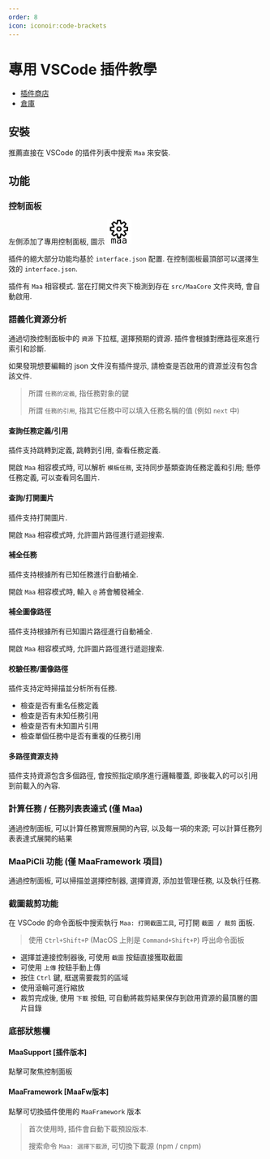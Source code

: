 ```yaml
---
order: 8
icon: iconoir:code-brackets
---
```


# 專用 VSCode 插件教學

* [插件商店](https://marketplace.visualstudio.com/items?itemName=nekosu.maa-support)
* [倉庫](https://github.com/neko-para/maa-support-extension)

## 安裝

推薦直接在 VSCode 的插件列表中搜索 `Maa` 來安裝.

## 功能

### 控制面板

左側添加了專用控制面板, 圖示 ![MaaSupport ControlPanel](/images/maa-support-panel.svg)

插件的絕大部分功能均基於 `interface.json` 配置. 在控制面板最頂部可以選擇生效的 `interface.json`.

插件有 `Maa` 相容模式. 當在打開文件夾下檢測到存在 `src/MaaCore` 文件夾時, 會自動啟用.

### 語義化資源分析

通過切換控制面板中的 `資源` 下拉框, 選擇預期的資源. 插件會根據對應路徑來進行索引和診斷.

如果發現想要編輯的 json 文件沒有插件提示, 請檢查是否啟用的資源並沒有包含該文件.

> 所謂 `任務的定義`, 指任務對象的鍵
>
> 所謂 `任務的引用`, 指其它任務中可以填入任務名稱的值 (例如 `next` 中)

#### 查詢任務定義/引用

插件支持跳轉到定義, 跳轉到引用, 查看任務定義.

開啟 `Maa` 相容模式時, 可以解析 `模板任務`, 支持同步基類查詢任務定義和引用; 懸停任務定義, 可以查看同名圖片.

#### 查詢/打開圖片

插件支持打開圖片.

開啟 `Maa` 相容模式時, 允許圖片路徑進行遞迴搜索.

#### 補全任務

插件支持根據所有已知任務進行自動補全.

開啟 `Maa` 相容模式時, 輸入 `@` 將會觸發補全.

#### 補全圖像路徑

插件支持根據所有已知圖片路徑進行自動補全.

開啟 `Maa` 相容模式時, 允許圖片路徑進行遞迴搜索.

#### 校驗任務/圖像路徑

插件支持定時掃描並分析所有任務.

* 檢查是否有重名任務定義
* 檢查是否有未知任務引用
* 檢查是否有未知圖片引用
* 檢查單個任務中是否有重複的任務引用

#### 多路徑資源支持

插件支持資源包含多個路徑, 會按照指定順序進行邏輯覆蓋, 即後載入的可以引用到前載入的內容.

### 計算任務 / 任務列表表達式 (僅 Maa)

通過控制面板, 可以計算任務實際展開的內容, 以及每一項的來源; 可以計算任務列表表達式展開的結果

### MaaPiCli 功能 (僅 MaaFramework 項目)

通過控制面板, 可以掃描並選擇控制器, 選擇資源, 添加並管理任務, 以及執行任務.

### 截圖裁剪功能

在 VSCode 的命令面板中搜索執行 `Maa: 打開截圖工具`, 可打開 `截圖 / 裁剪` 面板.

> 使用 `Ctrl+Shift+P` (MacOS 上則是 `Command+Shift+P`) 呼出命令面板

* 選擇並連接控制器後, 可使用 `截圖` 按鈕直接獲取截圖
* 可使用 `上傳` 按鈕手動上傳
* 按住 `Ctrl` 鍵, 框選需要裁剪的區域
* 使用滾輪可進行縮放
* 裁剪完成後, 使用 `下載` 按鈕, 可自動將裁剪結果保存到啟用資源的最頂層的圖片目錄

### 底部狀態欄

#### MaaSupport \[插件版本\]

點擊可聚焦控制面板

#### MaaFramework \[MaaFw版本\]

點擊可切換插件使用的 `MaaFramework` 版本

> 首次使用時, 插件會自動下載預設版本.
>
> 搜索命令 `Maa: 選擇下載源`, 可切換下載源 (npm / cnpm)
